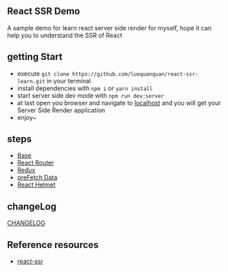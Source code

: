## React SSR Demo

A sample demo for learn react server side render for myself, hope it can help you to understand the SSR of React

## getting Start

- execute `git clone https://github.com/luoquanquan/react-ssr-learn.git` in your terminal
- install dependencies with `npm i` or `yarn install`
- start server side dev mode with `npm run dev:server`
- at last open you browser and navigate to [localhost](localhost:4321) and you will get your Server Side Render application
- enjoy~

## steps

- [Base](https://github.com/luoquanquan/react-ssr-learn/tree/v1.0.0)
- [React Router](https://github.com/luoquanquan/react-ssr-learn/tree/v1.1.0)
- [Redux](https://github.com/luoquanquan/react-ssr-learn/commit/afbd1d28cb76b51dfd5c7a753df66914f046c1a0)
- [preFetch Data](https://github.com/luoquanquan/react-ssr-learn/tree/v1.2.0)
- [React Helmet](https://github.com/luoquanquan/react-ssr-learn/tree/v1.3.0)

## changeLog

 [CHANGELOG](./CHANGELOG.md)

## Reference resources

- [react-ssr](https://github.com/alexnm/react-ssr)
